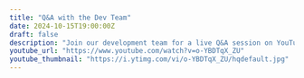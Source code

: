 ```yaml
---
title: "Q&A with the Dev Team"
date: 2024-10-15T19:00:00Z
draft: false
description: "Join our development team for a live Q&A session on YouTube. Ask us anything!"
youtube_url: "https://www.youtube.com/watch?v=o-YBDTqX_ZU"
youtube_thumbnail: "https://i.ytimg.com/vi/o-YBDTqX_ZU/hqdefault.jpg"
---
```

